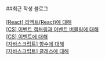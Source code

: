 ##최근 작성 블로그<br/><br/>
<a href=https://gapus.tistory.com/33>[React] 리액트(React)에 대해</a></br><a href=https://gapus.tistory.com/32>[CS] 이벤트 캡처링과 이벤트 버블링에 대해</a></br><a href=https://gapus.tistory.com/31>[CS] 이벤트에 대해</a></br><a href=https://gapus.tistory.com/30>[자바스크립트] 함수에 대해</a></br><a href=https://gapus.tistory.com/29>[자바스크립트] 클래스에 대해</a></br>